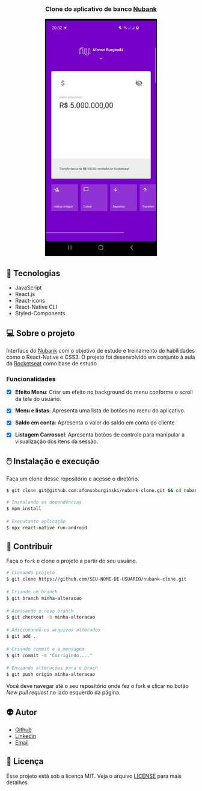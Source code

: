 
<h3 align = "center" fontSize="60px">
  Clone do aplicativo de banco <a href="https://www.nubank.com/">Nubank<a>
</h3>
<p align="center">
    <img src="src/assets/nubank-screen.jpg" alt="Logo" height=630></a>

## :rocket: Tecnologias
-  JavaScript
-  React.js
-  React-icons
-  React-Native CLI
-  Styled-Components
## 💻 Sobre o projeto

Interface do [Nubank](https://www.nubank.com.br) com o objetivo de estudo e treinamento de habilidades como o React-Native e CSS3. O projeto foi desenvolvido em conjunto à aula da [Rocketseat](https://www.youtube.com/watch?v=DDm0M_rZLJo&t=314s) como base de estudo

### Funcionalidades


- [x] **Efeito Menu**: Criar um efeito no background do menu conforme o scroll da tela do usuário.

- [x] **Menu e listas**: Apresenta uma lista de botões no menu do aplicativo.

- [x] **Saldo em conta**: Apresenta o valor do saldo em conta do cliente

- [x] **Listagem Carrossel**: Apresenta botões de controle para manipular a visualização dos itens da sessão.



## :computer_mouse: Instalação e execução

Faça um clone desse repositório e acesse o diretório.

```bash
$ git clone git@github.com:afonsoburginski/nubank-clone.git && cd nubank-clone
```

```bash
# Instalando as dependências
$ npm install

# Executanto aplicação
$ npx react-native run-android
```

## :space_invader: Contribuir

Faça o `fork` e clone o projeto a partir do seu usuário.

```bash
# Clonando projeto
$ git clone https://github.com/SEU-NOME-DE-USUARIO/nubank-clone.git

# Criando um branch
$ git branch minha-alteracao

# Acessando o novo branch
$ git checkout -b minha-alteracao

# Adicionando os arquivos alterados
$ git add .

# Criando commit e a mensagem
$ git commit -m "Corrigindo...."

# Enviando alterações para o brach
$ git push origin minha-alteracao
```
Você deve navegar até o seu repositório onde fez o fork e clicar no botão *New pull request* no lado esquerdo da página.

## :alien: Autor
-  [Github](https://github.com/afonsoburginski/)
-  [Linkedin](https://www.linkedin.com/in/afonso-kevin-burginski-76aa05175/)
-  [Email](mailto:burginskikevin@gmail.com/)

## 📝 Licença

Esse projeto está sob a licença MIT. Veja o arquivo [LICENSE](LICENSE.md) para mais detalhes.
